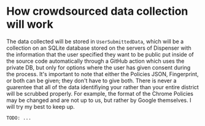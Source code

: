 # How crowdsourced data collection will work

The data collected will be stored in `UserSubmittedData`, which will be a collection on an SQLite database stored on the servers of Dispenser with the information that the user specified they want to be public put inside of the source code automatically through a GitHub action which uses the private DB, but only for options where the user has given consent during the process. It's important to note that either the Policies JSON, Fingerprint, or both can be given; they don't have to give both. There is never a guarentee that all of the data identifiying your rather than your entire district will be scrubbed properly. For example, the format of the Chrome Policies may be changed and are not up to us, but rather by Google themselves. I will try my best to keep up.

`TODO: ...`
